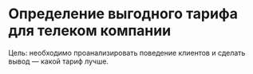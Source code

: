 # Определение выгодного тарифа для телеком компании

Цель: необходимо проанализировать поведение клиентов и сделать вывод — какой тариф лучше.
